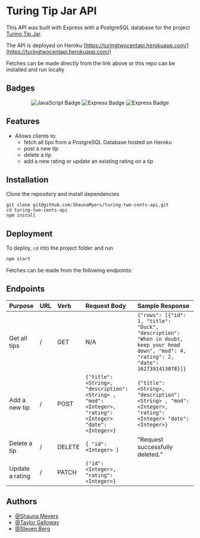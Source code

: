 # Turing Tip Jar API

This API was built with Express with a PostgreSQL database for the project [Turing Tip Jar](https://github.com/ShaunaMyers/turing-two-cents).

The API is deployed on Heroku [https://turingtwocentapi.herokuapp.com/](https://turingtwocentapi.herokuapp.com/)

Fetches can be made directly from the link above or this repo can be installed and run locally 

## Badges 

<p style="text-align: center;"> 
    <img alt="JavaScript Badge" src="https://img.shields.io/badge/JavaScript-F7DF1E?logo=javascript&logoColor=000&style=flat-square" />
    <img alt="Express Badge" src="https://img.shields.io/badge/Express-000?logo=express&logoColor=fff&style=flat-square" />
    <img alt="Express Badge" src="https://img.shields.io/badge/PostgreSQL-4169e1?logo=postgresql&logoColor=000&style=flat-square" />
</p>


## Features

- Allows clients to: 
  - fetch all tips from a PostgreSQL Database hosted on Heroku 
  - post a new tip
  - delete a tip
  - add a new rating or update an existing rating on a tip
  
## Installation

Clone the repository and install dependencies

```szh 
git clone git@github.com:ShaunaMyers/turing-two-cents-api.git
cd turing-two-cents-api
npm install 
```

## Deployment

To deploy, `cd` into the project folder and run

```zsh
npm start
``` 

Fetches can be made from the following endpoints: 

## Endpoints

| Purpose   | URL      | Verb   | Request Body | Sample Response |
| :-------- | :------- | :------- | :------------ | :------------ |
| Get all tips | / | GET |  N/A | `{"rows": [{"id": 1, "title": "Duck", "description": "When in doubt, keep your head down", "mod": 4, "rating": 2, "date": 1627391413078}]}` |
| Add a new tip | / | POST |  `{"title": <String>, "description": <String> , "mod": <Integer>, "rating": <Integer> "date": <Integer>}` | `{"title": <String>, "description": <String> , "mod": <Integer>, "rating": <Integer> "date": <Integer>}` |
| Delete a tip | / | DELETE | `{ "id": <Integer> }` | "Request successfully deleted." |
| Update a rating | / | PATCH | `{"id": <Integer>, "rating": <Integer>}` | |

## Authors

- [@Shauna Meyers](https://github.com/ShaunaMyers)  
- [@Taylor Galloway](https://github.com/tylrs)
- [@Steven Berg](https://github.com/saberg1)
